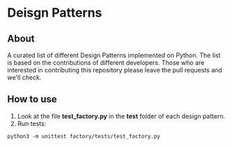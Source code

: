 # Deisgn Patterns

## About 
A curated list of different Design Patterns implemented on Python. The list is based on the contributions of different developers. Those who are interested in contributing this repository please leave the pull requests and we'll check. 


## How to use
1. Look at the file **test_factory.py** in the **test** folder of each design pattern. 
2. Run tests: 
  ```console 
  python3 -m unittest factory/tests/test_factory.py 
  ```
